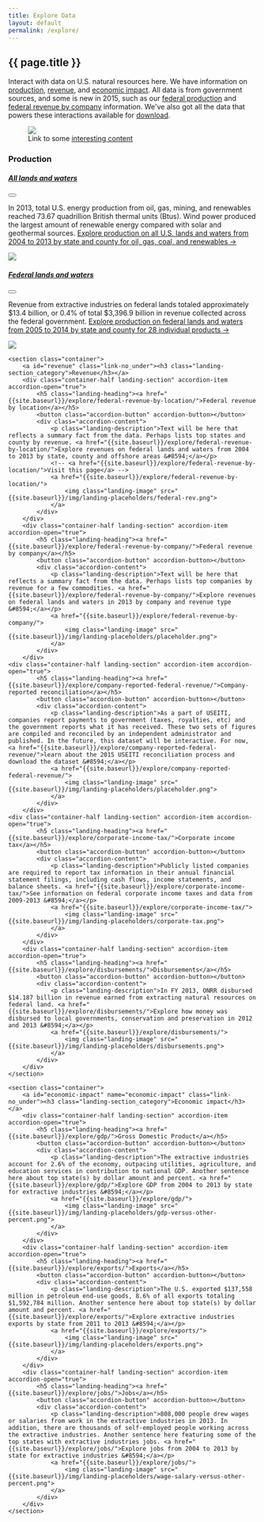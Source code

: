 ```yaml
---
title: Explore Data
layout: default
permalink: /explore/
---
```


<section class="slab-delta">
  <div class="container-outer landing-section_top">
	  <div class="container-left-8 hero-left">
			<h1>{{ page.title }}</h1>
			<p class="hero-description">Interact with data on U.S. natural resources here. We have information on <a href="#production">production</a>, <a href="#revenue">revenue</a>, and <a href="#economic-impact">economic impact</a>. All data is from government sources, and some is new in 2015, such as our <a href="{{ site.baseurl }}/explore/federal-production/">federal production</a> and <a href="{{ site.baseurl }}/explore/federal-revenue-by-company/">federal revenue by company</a> information. We've also got all the data that powers these interactions available for <a href="{{ site.baseurl }}/downloads/">download</a>.</p>
		</div>
		<div class="container-right-4 hero-right">
      <div class="hero-right_square">
        <figure>
          <img class="hero-right_image" src="{{ site.baseurl }}/img/landing-placeholders/placeholder.png"/>
          <figcaption class="hero-right_caption">Link to some <a href="#" class="link-alpha">interesting content</a></figcaption>
        </figure>
      </div>
    </div>
	</div>
</section>

<section accordion class="container-outer">
	<section class="container">
		<a id="production" class="link-no_under"><h3 class="landing-section_category">Production</h3></a>
		<div class="container-half landing-section" accordion-item accordion-open="true">
			<h5 class="landing-heading"><a href="{{site.baseurl}}/explore/all-lands-production/">All lands and waters</a></h5>
			<button class="accordion-button" accordion-button></button>
			<div class="accordion-content">
				<p class="landing-description">In 2013, total U.S. energy production from oil, gas, mining, and renewables reached 73.67 quadrillion British thermal units (Btus). Wind power produced the largest amount of renewable energy compared with solar and geothermal sources. <a href="{{site.baseurl}}/explore/all-lands-production/">Explore production on all U.S. lands and waters from 2004 to 2013 by state and county for oil, gas, coal, and renewables &#8594;</a></p>
				<a href="{{site.baseurl}}/explore/all-lands-production/">
					<img class="landing-image" src="{{site.baseurl}}/img/placeholders/placeholder-rectangle.png">
				</a>
			</div>
		</div>
		<div class="container-half landing-section" accordion-item accordion-open="true">
			<h5 class="landing-heading"><a href="{{site.baseurl}}/explore/federal-production/">Federal lands and waters</a></h5>
			<button class="accordion-button" accordion-button></button>
			<div class="accordion-content">
				<p class="landing-description">Revenue from extractive industries on federal lands totaled approximately $13.4 billion, or 0.4% of total $3,396.9 billion in revenue collected across the federal government. <a href="{{site.baseurl}}/explore/federal-production/">Explore production on federal lands and waters from 2005 to 2014 by state and county for 28 individual products &#8594;</a></p>
				<a href="{{site.baseurl}}/explore/federal-production/">
					<img class="landing-image" src="{{site.baseurl}}/img/landing-placeholders/precent-production-fed.png">
				</a>
			</div>
		</div>
	</section>

	<section class="container">
		<a id="revenue" class="link-no_under"><h3 class="landing-section_category">Revenue</h3></a>
		<div class="container-half landing-section" accordion-item accordion-open="true">
			<h5 class="landing-heading"><a href="{{site.baseurl}}/explore/federal-revenue-by-location/">Federal revenue by location</a></h5>
			<button class="accordion-button" accordion-button></button>
			<div class="accordion-content">
				<p class="landing-description">Text will be here that reflects a summary fact from the data. Perhaps lists top states and county by revenue. <a href="{{site.baseurl}}/explore/federal-revenue-by-location/">Explore revenues on federal lands and waters from 2004 to 2013 by state, county and offshore areas &#8594;</a></p>
				<!-- <a href="{{site.baseurl}}/explore/federal-revenue-by-location/">Visit this page</a> -->
				<a href="{{site.baseurl}}/explore/federal-revenue-by-location/">
					<img class="landing-image" src="{{site.baseurl}}/img/landing-placeholders/federal-rev.png">
				</a>
			</div>
		</div>
		<div class="container-half landing-section" accordion-item accordion-open="true">
			<h5 class="landing-heading"><a href="{{site.baseurl}}/explore/federal-revenue-by-company/">Federal revenue by company</a></h5>
			<button class="accordion-button" accordion-button></button>
			<div class="accordion-content">
				<p class="landing-description">Text will be here that reflects a summary fact from the data. Perhaps lists top companies by revenue for a few commodities. <a href="{{site.baseurl}}/explore/federal-revenue-by-company/">Explore revenues on federal lands and waters in 2013 by company and revenue type &#8594;</a></p>
				<a href="{{site.baseurl}}/explore/federal-revenue-by-company/">
					<img class="landing-image" src="{{site.baseurl}}/img/landing-placeholders/placeholder.png">
				</a>
			</div>
		</div>
    <div class="container-half landing-section" accordion-item accordion-open="true">
			<h5 class="landing-heading"><a href="{{site.baseurl}}/explore/company-reported-federal-revenue/">Company-reported reconciliation</a></h5>
			<button class="accordion-button" accordion-button></button>
			<div class="accordion-content">
				<p class="landing-description">As a part of USEITI, companies report payments to government (taxes, royalties, etc) and the government reports what it has received. These two sets of figures are compiled and reconciled by an independent administrator and published. In the future, this dataset will be interactive. For now, <a href="{{site.baseurl}}/explore/company-reported-federal-revenue/">learn about the 2015 USEITI reconciliation process and download the dataset &#8594;</a></p>
				<a href="{{site.baseurl}}/explore/company-reported-federal-revenue/">
					<img class="landing-image" src="{{site.baseurl}}/img/landing-placeholders/placeholder.png">
				</a>
			</div>
		</div>
    <div class="container-half landing-section" accordion-item accordion-open="true">
			<h5 class="landing-heading"><a href="{{site.baseurl}}/explore/corporate-income-tax/">Corporate income tax</a></h5>
			<button class="accordion-button" accordion-button></button>
			<div class="accordion-content">
				<p class="landing-description">Publicly listed companies are required to report tax information in their annual financial statement filings, including cash flows, income statements, and balance sheets. <a href="{{site.baseurl}}/explore/corporate-income-tax/">See information on federal corporate income taxes and data from 2009-2013 &#8594;</a></p>
				<a href="{{site.baseurl}}/explore/corporate-income-tax/">
					<img class="landing-image" src="{{site.baseurl}}/img/landing-placeholders/corporate-tax.png">
				</a>
			</div>
		</div>
		<div class="container-half landing-section" accordion-item accordion-open="true">
			<h5 class="landing-heading"><a href="{{site.baseurl}}/explore/disbursements/">Disbursements</a></h5>
			<button class="accordion-button" accordion-button></button>
			<div class="accordion-content">
				<p class="landing-description">In FY 2013, ONRR disbursed $14.187 billion in revenue earned from extracting natural resources on federal land. <a href="{{site.baseurl}}/explore/disbursements/">Explore how money was disbursed to local governments, conservation and preservation in 2012 and 2013 &#8594;</a></p>
				<a href="{{site.baseurl}}/explore/disbursements/">
					<img class="landing-image" src="{{site.baseurl}}/img/landing-placeholders/disbursements.png">
				</a>
			</div>
		</div>
	</section>

	<section class="container">
		<a id="economic-impact" name="economic-impact" class="link-no_under"><h3 class="landing-section_category">Economic impact</h3></a>
		<div class="container-half landing-section" accordion-item accordion-open="true">
			<h5 class="landing-heading"><a href="{{site.baseurl}}/explore/gdp/">Gross Domestic Product</a></h5>
			<button class="accordion-button" accordion-button></button>
			<div class="accordion-content">
				<p class="landing-description">The extractive industries account for 2.6% of the economy, outpacing utilities, agriculture, and education services in contribution to national GDP. Another sentence here about top state(s) by dollar amount and percent. <a href="{{site.baseurl}}/explore/gdp/">Explore GDP from 2004 to 2013 by state for extractive industries &#8594;</a></p>
				<a href="{{site.baseurl}}/explore/gdp/">
					<img class="landing-image" src="{{site.baseurl}}/img/landing-placeholders/gdp-versus-other-percent.png">
				</a>
			</div>
		</div>
		<div class="container-half landing-section" accordion-item accordion-open="true">
			<h5 class="landing-heading"><a href="{{site.baseurl}}/explore/exports/">Exports</a></h5>
			<button class="accordion-button" accordion-button></button>
			<div class="accordion-content">
				<p class="landing-description">The U.S. exported $137,558 million in petroleum end-use goods, 8.6% of all exports totaling $1,592,784 million. Another sentence here about top state(s) by dollar amount and percent. <a href="{{site.baseurl}}/explore/exports/">Explore extractive industries exports by state from 2011 to 2013 &#8594;</a></p>
				<a href="{{site.baseurl}}/explore/exports/">
					<img class="landing-image" src="{{site.baseurl}}/img/landing-placeholders/exports.png">
				</a>
			</div>
		</div>
		<div class="container-half landing-section" accordion-item accordion-open="true">
			<h5 class="landing-heading"><a href="{{site.baseurl}}/explore/jobs/">Jobs</a></h5>
			<button class="accordion-button" accordion-button></button>
			<div class="accordion-content">
				<p class="landing-description">808,000 people drew wages or salaries from work in the extractive industries in 2013. In addition, there are thousands of self-employed people working across the extractive industries. Another sentence here featuring some of the top states with extractive industries jobs. <a href="{{site.baseurl}}/explore/jobs/">Explore jobs from 2004 to 2013 by state for extractive industries &#8594;</a></p>
				<a href="{{site.baseurl}}/explore/jobs/">
					<img class="landing-image" src="{{site.baseurl}}/img/landing-placeholders/wage-salary-versus-other-percent.png">
				</a>
			</div>
		</div>
	</section>
</section>
<!-- <section class="slab-alpha container-outer container-padded u-centered">
    <h3>Not sure where to go? Start here &#8230;</h3>
    <h2><a href="{{ site.baseurl }}/how-it-works/">Learn how natural resources result in federal revenues</a></h2>
</section> -->

<!-- Accordion -->
<script src="{{ site.baseurl }}/js/components/accordion.js"></script>
